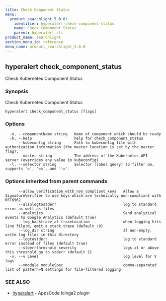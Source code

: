 ```yaml
---
title: Check Component Status
menu:
  product_searchlight_5.0.0:
    identifier: hyperalert-check-component-status
    name: Check Component Status
    parent: hyperalert-cli
product_name: searchlight
section_menu_id: reference
menu_name: product_searchlight_5.0.0
---
```

## hyperalert check_component_status

Check Kubernetes Component Status

### Synopsis

Check Kubernetes Component Status

```
hyperalert check_component_status [flags]
```

### Options

```
  -n, --componentName string   Name of component which should be ready
  -h, --help                   help for check_component_status
      --kubeconfig string      Path to kubeconfig file with authorization information (the master location is set by the master flag).
      --master string          The address of the Kubernetes API server (overrides any value in kubeconfig)
  -l, --selector string        Selector (label query) to filter on, supports '=', '==', and '!='.
```

### Options inherited from parent commands

```
      --allow_verification_with_non_compliant_keys   Allow a SignatureVerifier to use keys which are technically non-compliant with RFC6962.
      --alsologtostderr                              log to standard error as well as files
      --analytics                                    Send analytical events to Google Analytics (default true)
      --log_backtrace_at traceLocation               when logging hits line file:N, emit a stack trace (default :0)
      --log_dir string                               If non-empty, write log files in this directory
      --logtostderr                                  log to standard error instead of files (default true)
      --stderrthreshold severity                     logs at or above this threshold go to stderr (default 2)
  -v, --v Level                                      log level for V logs
      --vmodule moduleSpec                           comma-separated list of pattern=N settings for file-filtered logging
```

### SEE ALSO

* [hyperalert](/docs/reference/hyperalert/hyperalert.md)	 - AppsCode Icinga2 plugin


